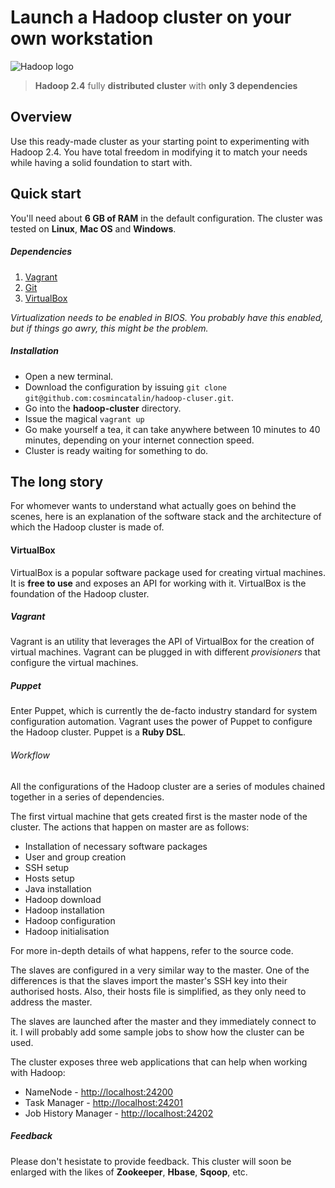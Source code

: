# Launch a Hadoop cluster on your own workstation

![Hadoop logo](http://upload.wikimedia.org/wikipedia/commons/0/0e/Hadoop_logo.svg)

> **Hadoop 2.4** fully **distributed cluster** with **only 3 dependencies**

## Overview

Use this ready-made cluster as your starting point to experimenting with Hadoop 2.4. You have total freedom in modifying it to match your needs while having a solid foundation to start with.

## Quick start

You'll need about **6 GB of RAM** in the default configuration. The cluster was tested on **Linux**, **Mac OS** and **Windows**.

##### Dependencies

1. [Vagrant](http://www.vagrantup.com/downloads.html)
2. [Git](http://git-scm.com/downloads)
3. [VirtualBox](https://www.virtualbox.org/wiki/Downloads)

*Virtualization needs to be enabled in BIOS. You probably have this enabled, but if things go awry, this might be the problem.*

##### Installation

* Open a new terminal.
* Download the configuration by issuing `git clone git@github.com:cosmincatalin/hadoop-cluser.git`.
* Go into the **hadoop-cluster** directory.
* Issue the magical `vagrant up`
* Go make yourself a tea, it can take anywhere between 10 minutes to 40 minutes, depending on your internet connection speed.
* Cluster is ready waiting for something to do.

## The long story

For whomever wants to understand what actually goes on behind the scenes, here is an explanation of the software stack and the architecture of which the Hadoop cluster is made of.

#### VirtualBox

VirtualBox is a popular software package used for creating virtual machines. It is **free to use** and exposes an API for working with it. VirtualBox is the foundation of the Hadoop cluster.

##### Vagrant

Vagrant is an utility that leverages the API of VirtualBox for the creation of virtual machines. Vagrant can be plugged in with different *provisioners* that configure the virtual machines.

##### Puppet

Enter Puppet, which is currently the de-facto industry standard for system configuration automation. Vagrant uses the power of Puppet to configure the Hadoop cluster. Puppet is a **Ruby DSL**.

###### Workflow

All the configurations of the Hadoop cluster are a series of modules chained together in a series of dependencies.

The first virtual machine that gets created first is the master node of the cluster. The actions that happen on master are as follows:

* Installation of necessary software packages
* User and group creation
* SSH setup
* Hosts setup
* Java installation
* Hadoop download
* Hadoop installation
* Hadoop configuration
* Hadoop initialisation

For more in-depth details of what happens, refer to the source code.

The slaves are configured in a very similar way to the master. One of the differences is that the slaves import the master's SSH key into their authorised hosts. Also, their hosts file is simplified, as they only need to address the master.

The slaves are launched after the master and they immediately connect to it. I will probably add some sample jobs to show how the cluster can be used.

The cluster exposes three web applications that can help when working with Hadoop:

* NameNode - [http://localhost:24200](http://localhost:24200)
* Task Manager - [http://localhost:24201](http://localhost:24201)
* Job History Manager - [http://localhost:24202](http://localhost:24202)

##### Feedback

Please don't hesistate to provide feedback. This cluster will soon be enlarged with the likes of **Zookeeper**, **Hbase**, **Sqoop**, etc.